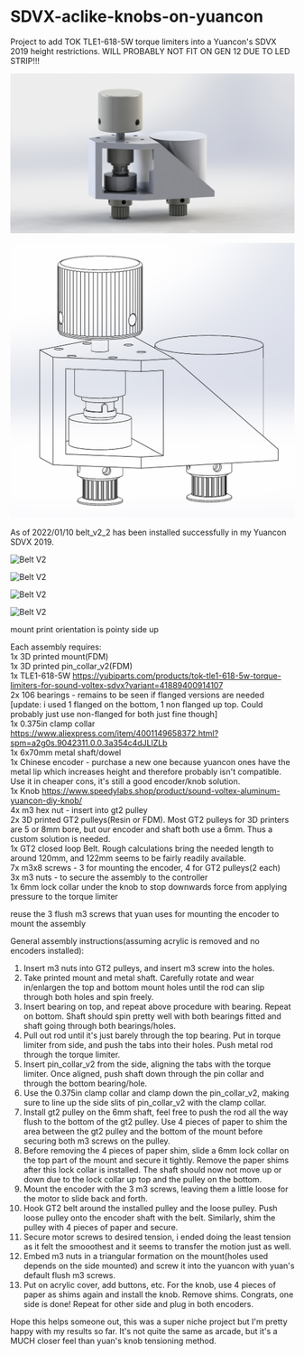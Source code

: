 # SDVX-aclike-knobs-on-yuancon
Project to add TOK TLE1-618-5W torque limiters into a Yuancon's SDVX 2019 height restrictions.  WILL PROBABLY NOT FIT ON GEN 12 DUE TO LED STRIP!!!

![Belt V2](images/belt_v2-2_1.JPG)

![Belt V2](images/belt_v2-2_2.JPG)

As of 2022/01/10 belt_v2_2 has been installed successfully in my Yuancon SDVX 2019.

![Belt V2](images/belt_v2-2_3.JPG)

![Belt V2](images/belt_v2-2_4.JPG)

![Belt V2](images/belt_v2-2_5.JPG)

![Belt V2](images/belt_v2-2_6.JPG)

mount print orientation is pointy side up

Each assembly requires:  
1x 3D printed mount(FDM)  
1x 3D printed pin_collar_v2(FDM)  
1x TLE1-618-5W https://yubiparts.com/products/tok-tle1-618-5w-torque-limiters-for-sound-voltex-sdvx?variant=41889400914107  
2x 106 bearings - remains to be seen if flanged versions are needed   [update: i used 1 flanged on the bottom, 1 non flanged up top.  Could probably just use non-flanged for both just fine though]  
1x 0.375in clamp collar https://www.aliexpress.com/item/4001149658372.html?spm=a2g0s.9042311.0.0.3a354c4dJLlZLb  
1x 6x70mm metal shaft/dowel  
1x Chinese encoder - purchase a new one because yuancon ones have the metal lip which increases height and therefore probably isn't compatible.  Use it in cheaper cons, it's still a good encoder/knob solution.  
1x Knob https://www.speedylabs.shop/product/sound-voltex-aluminum-yuancon-diy-knob/  
4x m3 hex nut - insert into gt2 pulley  
2x 3D printed GT2 pulleys(Resin or FDM).  Most GT2 pulleys for 3D printers are 5 or 8mm bore, but our encoder and shaft both use a 6mm.  Thus a custom solution is needed.   
1x GT2 closed loop Belt.  Rough calculations bring the needed length to around 120mm, and 122mm seems to be fairly readily available.  
7x m3x8 screws - 3 for mounting the encoder, 4 for GT2 pulleys(2 each)  
3x m3 nuts - to secure the assembly to the controller  
1x 6mm lock collar under the knob to stop downwards force from applying pressure to the torque limiter  

reuse the 3 flush m3 screws that yuan uses for mounting the encoder to mount the assembly

General assembly instructions(assuming acrylic is removed and no encoders installed):  
1. Insert m3 nuts into GT2 pulleys, and insert m3 screw into the holes.  
2. Take printed mount and metal shaft.  Carefully rotate and wear in/enlargen the top and bottom mount holes until the rod can slip through both holes and spin freely.  
3. Insert bearing on top, and repeat above procedure with bearing.  Repeat on bottom.  Shaft should spin pretty well with both bearings fitted and shaft going through both bearings/holes.  
4. Pull out rod until it's just barely through the top bearing.  Put in torque limiter from side, and push the tabs into their holes.  Push metal rod through the torque limiter.  
5. Insert pin_collar_v2 from the side, aligning the tabs with the torque limiter.  Once aligned, push shaft down through the pin collar and through the bottom bearing/hole.  
6. Use the 0.375in clamp collar and clamp down the pin_collar_v2, making sure to line up the side slits of pin_collar_v2 with the clamp collar.  
7. Install gt2 pulley on the 6mm shaft, feel free to push the rod all the way flush to the bottom of the gt2 pulley.  Use 4 pieces of paper to shim the area between the gt2 pulley and the bottom of the mount before securing both m3 screws on the pulley.  
8. Before removing the 4 pieces of paper shim, slide a 6mm lock collar on the top part of the mount and secure it tightly.  Remove the paper shims after this lock collar is installed.  The shaft should now not move up or down due to the lock collar up top and the pulley on the bottom.  
9. Mount the encoder with the 3 m3 screws, leaving them a little loose for the motor to slide back and forth.  
10. Hook GT2 belt around the installed pulley and the loose pulley.  Push loose pulley onto the encoder shaft with the belt.  Similarly, shim the pulley with 4 pieces of paper and secure.  
11. Secure motor screws to desired tension, i ended doing the least tension as it felt the smooothest and it seems to transfer the motion just as well.  
12. Embed m3 nuts in a triangular formation on the mount(holes used depends on the side mounted) and screw it into the yuancon with yuan's default flush m3 screws.  
13. Put on acrylic cover, add buttons, etc.  For the knob, use 4 pieces of paper as shims again and install the knob.  Remove shims.  Congrats, one side is done!  Repeat for other side and plug in both encoders. 

Hope this helps someone out, this was a super niche project but I'm pretty happy with my results so far.  It's not quite the same as arcade, but it's a MUCH closer feel than yuan's knob tensioning method.